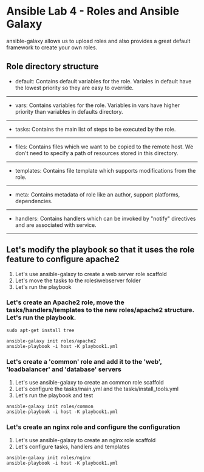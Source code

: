 # Ansible Lab 4 - Roles and Ansible Galaxy

ansible-galaxy allows us to upload roles and also provides a great default framework to create your own roles.

## Role directory structure

- default: Contains default variables for the role. Variales in default have the lowest priority so they are easy to override.
----------
- vars: Contains variables for the role. Variables in vars have higher priority than variables in defaults directory.
-------
- tasks: Contains the main list of steps to be executed by the role.
--------
- files: Contains files which we want to be copied to the remote host. We don't need to specify a path of resources stored in this directory.
--------
- templates: Contains file template which supports modifications from the role.
---------
- meta: Contains metadata of role like an author, support platforms, dependencies.
-------
- handlers: Contains handlers which can be invoked by "notify" directives and are associated with service.
----------

## Let's modify the playbook so that it uses the role feature to configure apache2

1. Let's use ansible-galaxy to create a web server role scaffold
2. Let's move the tasks to the roles\webserver folder
3. Let's run the playbook

### Let's create an Apache2 role, move the tasks/handlers/templates to the new roles/apache2 structure. Let's run the playbook.

```shell
sudo apt-get install tree
```

```shell
ansible-galaxy init roles/apache2
ansible-playbook -i host -K playbook1.yml
```

### Let's create a 'common' role and add it to the 'web', 'loadbalancer' and 'database' servers

1. Let's use ansible-galaxy to create an common role scaffold
2. Let's configure the tasks/main.yml and the tasks/install_tools.yml
3. Let's run the playbook and test

```shell
ansible-galaxy init roles/common
ansible-playbook -i host -K playbook1.yml
```

### Let's create an nginx role and configure the configuration

1. Let's use ansible-galaxy to create an nginx role scaffold
2. Let's configure tasks, handlers and templates

```shell
ansible-galaxy init roles/nginx
ansible-playbook -i host -K playbook1.yml
```
